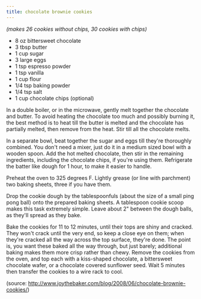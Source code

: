 ```yaml
---
title: chocolate brownie cookies
---
```


*(makes 26 cookies without chips, 30 cookies with chips)*

* 8 oz bittersweet chocolate
* 3 tbsp butter
* 1 cup sugar
* 3 large eggs
* 1 tsp espresso powder
* 1 tsp vanilla
* 1 cup flour
* 1/4 tsp baking powder
* 1/4 tsp salt
* 1 cup chocolate chips (optional)

In a double boiler, or in the microwave, gently melt together the chocolate and
butter. To avoid heating the chocolate too much and possibly burning it, the
best method is to heat till the butter is melted and the chocolate has
partially melted, then remove from the heat. Stir till all the chocolate melts.

In a separate bowl, beat together the sugar and eggs till they're thoroughly
combined. You don't need a mixer, just do it in a medium sized bowl with a
wooden spoon. Add the hot melted chocolate, then stir in the remaining
ingredients, including the chocolate chips, if you're using them. Refrigerate
the batter like dough for 1 hour, to make it easier to handle.

Preheat the oven to 325 degrees F. Lightly grease (or line with parchment) two
baking sheets, three if you have them.

Drop the cookie dough by the tablespoonfuls (about the size of a small ping
pong ball) onto the prepared baking sheets. A tablespoon cookie scoop makes
this task extremely simple. Leave about 2" between the dough balls, as they'll
spread as they bake.

Bake the cookies for 11 to 12 minutes, until their tops are shiny and cracked.
They won't crack until the very end, so keep a close eye on them; when they're
cracked all the way across the top surface, they're done. The point is, you
want these baked all the way through, but just barely; additional baking makes
them more crisp rather than chewy. Remove the cookies from the oven, and top
each with a kiss-shaped chocolate, a bittersweet chocolate wafer, or a
chocolate covered sunflower seed. Wait 5 minutes then transfer the cookies to a
wire rack to cool.

(source: http://www.joythebaker.com/blog/2008/06/chocolate-brownie-cookies/)
